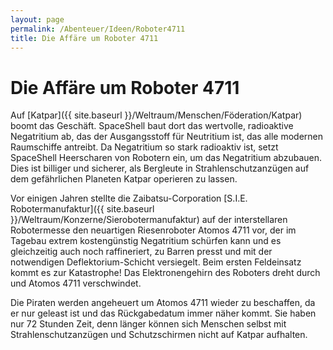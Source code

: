 ```yaml
---
layout: page
permalink: /Abenteuer/Ideen/Roboter4711
title: Die Affäre um Roboter 4711
---
```


# Die Affäre um Roboter 4711

Auf [Katpar]({{ site.baseurl }}/Weltraum/Menschen/Föderation/Katpar) boomt das Geschäft. SpaceShell baut dort das wertvolle, radioaktive Negatritium ab, das der Ausgangsstoff für Neutritium ist, das alle modernen Raumschiffe antreibt. Da Negatritium so stark radioaktiv ist, setzt SpaceShell Heerscharen von Robotern ein, um das Negatritium abzubauen. Dies ist billiger und sicherer, als Bergleute in Strahlenschutzanzügen auf dem gefährlichen Planeten Katpar operieren zu lassen.

Vor einigen Jahren stellte die Zaibatsu-Corporation [S.I.E. Robotermanufaktur]({{ site.baseurl }}/Weltraum/Konzerne/Sierobotermanufaktur) auf der interstellaren Robotermesse den neuartigen Riesenroboter Atomos 4711 vor, der im Tagebau extrem kostengünstig Negatritium schürfen kann und es gleichzeitig auch noch raffineriert, zu Barren presst und mit der notwendigen Deflektorium-Schicht versiegelt. Beim ersten Feldeinsatz kommt es zur Katastrophe! Das Elektronengehirn des Roboters dreht durch und Atomos 4711 verschwindet.

Die Piraten werden angeheuert um Atomos 4711 wieder zu beschaffen, da er nur geleast ist und das Rückgabedatum immer näher kommt. Sie haben nur 72 Stunden Zeit, denn länger können sich Menschen selbst mit Strahlenschutzanzügen und Schutzschirmen nicht auf Katpar aufhalten.

